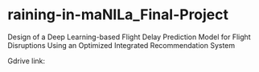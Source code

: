 # raining-in-maNILa_Final-Project
Design of a Deep Learning-based Flight Delay Prediction Model for Flight Disruptions Using an Optimized Integrated Recommendation System

Gdrive link: 
